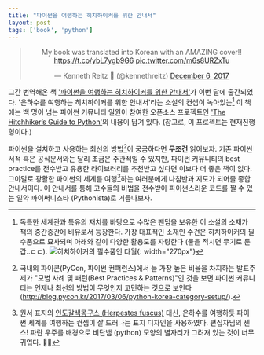 ```yaml
---
title: "파이썬을 여행하는 히치하이커를 위한 안내서"
layout: post
tags: ['book', 'python']
---
```


<!-- ![hitchhiker-python]({{base}}/assets/20171125/hitchhiker-python.jpg "파이썬을 여행하는 히치하이커를 위한 안내서") -->

<center>
<script async src="https://platform.twitter.com/widgets.js" charset="utf-8"></script>
<blockquote class="twitter-tweet" data-lang="en"><p lang="en" dir="ltr">My book was translated into Korean with an AMAZING cover!! <a href="https://t.co/ybL7ygb9G6">https://t.co/ybL7ygb9G6</a> <a href="https://t.co/m6s8URZxTu">pic.twitter.com/m6s8URZxTu</a></p>&mdash; Kenneth Reitz 🐍 (@kennethreitz) <a href="https://twitter.com/kennethreitz/status/938448981063069696?ref_src=twsrc%5Etfw">December 6, 2017</a></blockquote>
</center>

그간 번역해온 책 ['파이썬을 여행하는 히치하이커를 위한 안내서'](http://book.naver.com/bookdb/book_detail.nhn?bid=12692345)가 이번 달에 출간되었다. '은하수를 여행하는 히치하이커를 위한 안내서'라는 소설의 컨셉이 녹아있는[^1] 이 책에는 백 명이 넘는 파이썬 커뮤니티 일원이 참여한 오픈소스 프로젝트인 ['The Hitchhiker’s Guide to Python'](http://docs.python-guide.org)의 내용이 담겨 있다. (참고로, 이 프로젝트는 현재진행형이다.)

파이썬을 설치하고 사용하는 최선의 방법[^2]이 궁금하다면 **무조건** 읽어보자. 기존 파이썬 서적 혹은 공식문서와는 달리 조금은 주관적일 수 있지만, 파이썬 커뮤니티의 best practice를 전수받고 유용한 라이브러리를 추천받고 싶다면 이보다 더 좋은 책이 없다. 그야말로 광활한 파이썬의 세계를 여행[^3]하는 여러분에게 나침반과 지도가 되어줄 종합 안내서이다. 이 안내서를 통해 고수들의 비법을 전수받아 파이썬스러운 코드를 짤 수 있는 일약 파이써니스타 (Pythonista)로 거듭나보자.

[^1]: 독특한 세계관과 특유의 재치를 바탕으로 수많은 팬덤을 보유한 이 소설의 소재가 책의 중간중간에 비유로서 등장한다. 가장 대표적인 소재인 수건은 히치하이커의 필수품으로 묘사되며 아래와 같이 다양한 활용도를 자랑한다 (물을 적시면 무기로 둔갑..ㄷㄷ). ![]({{base}}/assets/20171125/towel.png "히치하이커의 필수품인 타월"){: width="270px"}

[^2]: 국내외 파이콘(PyCon, 파이썬 컨퍼런스)에서 늘 가장 높은 비율을 차지하는 발표주제가 "모범 사례 및 패턴(Best Practices & Patterns)"인 것을 보면 파이썬 커뮤니티는 언제나 최선의 방법이 무엇인지 고민하는 것으로 보인다 (<http://blog.pycon.kr/2017/03/06/python-korea-category-setup/>).

[^3]: 원서 표지의 [인도갈색몽구스 (Herpestes fuscus)](http://shop.oreilly.com/product/0636920042921.do) 대신, 은하수를 여행하듯 파이썬 세계를 여행하는 컨셉이 잘 드러나는 표지 디자인을 사용하였다. 편집자님의 센스! 파란 우주를 배경으로 비단뱀 (python) 모양의 별자리가 그려져 있는 것이 너무 귀엽다. :snake::satisfied: